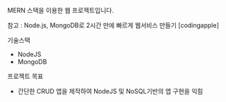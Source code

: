 MERN 스택을 이용한 웹 프로젝트입니다.

참고 : Node.js, MongoDB로 2시간 만에 빠르게 웹서비스 만들기 [codingapple]

기술스택
 - NodeJS
 - MongoDB

프로젝트 목표
 - 간단한 CRUD 앱을 제작하여 NodeJS 및 NoSQL기반의 앱 구현을 익힘
